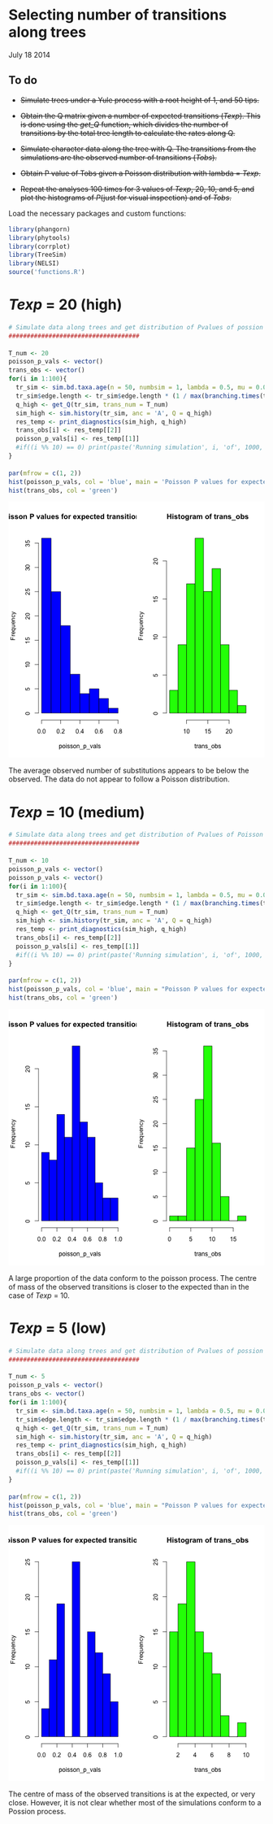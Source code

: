 Selecting number of transitions along trees
==========================================

July 18 2014


To do
-----

- ~~Simulate trees under a Yule process with a root height of 1, and 50 tips.~~

- ~~Obtain the Q matrix given a number of expected transitions (*Texp*). This is done using the *get_Q* function, which divides the number of transitions by the total tree length to calculate the rates along Q.~~

- ~~Simulate character data along the tree with Q. The transitions from the simulations are the observed number of transitions (*Tobs*).~~

- ~~Obtain P value of Tobs given a Poisson distribution with lambda = *Texp*.~~

- ~~Repeat the analyses 100 times for 3 values of *Texp*, 20, 10, and 5, and plot the histograms of *P*(just for visual inspection) and of *Tobs*.~~



Load the necessary packages and custom functions:


```r
library(phangorn)
library(phytools)
library(corrplot)
library(TreeSim)
library(NELSI)
source('functions.R')
```

*Texp* = 20 (high)
==================


```r
# Simulate data along trees and get distribution of Pvalues of possion distribution with a high number of transitions
####################################

T_num <- 20
poisson_p_vals <- vector()
trans_obs <- vector()
for(i in 1:100){ 
  tr_sim <- sim.bd.taxa.age(n = 50, numbsim = 1, lambda = 0.5, mu = 0.0, frac = 1, age = 1.00, mrca = FALSE)[[1]]
  tr_sim$edge.length <- tr_sim$edge.length * (1 / max(branching.times(tr_sim)))
  q_high <- get_Q(tr_sim, trans_num = T_num)
  sim_high <- sim.history(tr_sim, anc = 'A', Q = q_high)
  res_temp <- print_diagnostics(sim_high, q_high)
  trans_obs[i] <- res_temp[[2]]
  poisson_p_vals[i] <- res_temp[[1]]
  #if((i %% 10) == 0) print(paste('Running simulation', i, 'of', 1000, 'P=', round(poisson_p_vals[i], 2)))
}

par(mfrow = c(1, 2))
hist(poisson_p_vals, col = 'blue', main = 'Poisson P values for expected transitions = 20')
hist(trans_obs, col = 'green')
```

![plot of chunk unnamed-chunk-2](figure/unnamed-chunk-2.png) 

The average observed number of substitutions appears to be  below the observed. The data do not appear to follow a Poisson distribution.


*Texp* = 10 (medium)
====================


```r
# Simulate data along trees and get distribution of Pvalues of Poisson distribution with a medium number of transitions
####################################

T_num <- 10
poisson_p_vals <- vector()
poisson_p_vals <- vector()
for(i in 1:100){ 
  tr_sim <- sim.bd.taxa.age(n = 50, numbsim = 1, lambda = 0.5, mu = 0.0, frac = 1, age = 1.00, mrca = FALSE)[[1]]
  tr_sim$edge.length <- tr_sim$edge.length * (1 / max(branching.times(tr_sim)))
  q_high <- get_Q(tr_sim, trans_num = T_num)
  sim_high <- sim.history(tr_sim, anc = 'A', Q = q_high)
  res_temp <- print_diagnostics(sim_high, q_high)		    
  trans_obs[i] <- res_temp[[2]]
  poisson_p_vals[i] <- res_temp[[1]]
  #if((i %% 10) == 0) print(paste('Running simulation', i, 'of', 1000, 'P=', round(poisson_p_vals[i], 2)))
}

par(mfrow = c(1, 2))
hist(poisson_p_vals, col = 'blue', main = "Poisson P values for expected transitions = 10")
hist(trans_obs, col = 'green')
```

![plot of chunk unnamed-chunk-3](figure/unnamed-chunk-3.png) 

A large proportion of the data conform to the poisson process. The centre of mass of the observed transitions is closer to the expected than in the case of *Texp* = 10.

*Texp* = 5 (low)
================


```r
# Simulate data along trees and get distribution of Pvalues of possion distribution with a low number of transitions
####################################

T_num <- 5
poisson_p_vals <- vector()
trans_obs <- vector()
for(i in 1:100){ 
  tr_sim <- sim.bd.taxa.age(n = 50, numbsim = 1, lambda = 0.5, mu = 0.0, frac = 1, age = 1.00, mrca = FALSE)[[1]]
  tr_sim$edge.length <- tr_sim$edge.length * (1 / max(branching.times(tr_sim)))
  q_high <- get_Q(tr_sim, trans_num = T_num)
  sim_high <- sim.history(tr_sim, anc = 'A', Q = q_high)
  res_temp <- print_diagnostics(sim_high, q_high)
  trans_obs[i] <- res_temp[[2]]
  poisson_p_vals[i] <- res_temp[[1]]
  #if((i %% 10) == 0) print(paste('Running simulation', i, 'of', 1000, 'P=', round(poisson_p_vals[i], 2)))
}

par(mfrow = c(1, 2))
hist(poisson_p_vals, col = 'blue', main = "Poisson P values for expected transitions = 5")
hist(trans_obs, col = 'green')
```

![plot of chunk unnamed-chunk-4](figure/unnamed-chunk-4.png) 

The centre of mass of the observed transitions is at the expected, or very close. However, it is not clear whether most of the simulations conform to a Possion process.





